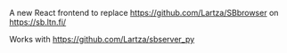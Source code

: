 A new React frontend to replace https://github.com/Lartza/SBbrowser on https://sb.ltn.fi/

Works with https://github.com/Lartza/sbserver_py